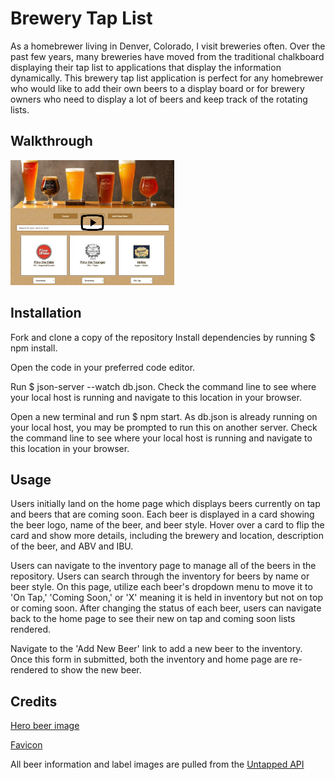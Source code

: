 # Brewery Tap List

As a homebrewer living in Denver, Colorado, I visit breweries often. Over the past few years, many breweries have moved from the traditional chalkboard displaying their tap list to applications that display the information dynamically. This brewery tap list application is perfect for any homebrewer who would like to add their own beers to a display board or for brewery owners who need to display a lot of beers and keep track of the rotating lists.

## Walkthrough

<a href="https://www.youtube.com/watch?v=KThVwCYGJ3Q" title="Brewery Taplist Application Walkthrough"><img src="./src/images/brewery-play.jpeg" height="200px" alt="Brewery Taplist Walkthrough" /></a>

## Installation

Fork and clone a copy of the repository Install dependencies by running $ npm install. 

Open the code in your preferred code editor. 

Run $ json-server --watch db.json. Check the command line to see where your local host is running and navigate to this location in your browser.

Open a new terminal and run $ npm start. As db.json is already running on your local host, you may be prompted to run this on another server. Check the command line to see where your local host is running and navigate to this location in your browser.

## Usage

Users initially land on the home page which displays beers currently on tap and beers that are coming soon. Each beer is displayed in a card showing the beer logo, name of the beer, and beer style. Hover over a card to flip the card and show more details, including the brewery and location, description of the beer, and ABV and IBU.

Users can navigate to the inventory page to manage all of the beers in the repository. Users can search through the inventory for beers by name or beer style. On this page, utilize each beer's dropdown menu to move it to 'On Tap,' 'Coming Soon,' or 'X' meaning it is held in inventory but not on top or coming soon. After changing the status of each beer, users can navigate back to the home page to see their new on tap and coming soon lists rendered.

Navigate to the 'Add New Beer' link to add a new beer to the inventory. Once this form in submitted, both the inventory and home page are re-rendered to show the new beer.

## Credits

[Hero beer image](https://unsplash.com/s/photos/beer?orientation=landscape) 

[Favicon](https://www.iconpacks.net/free-icon/beer-1858.html) 

All beer information and label images are pulled from the [Untapped API](https://untappd.com/api/docs)